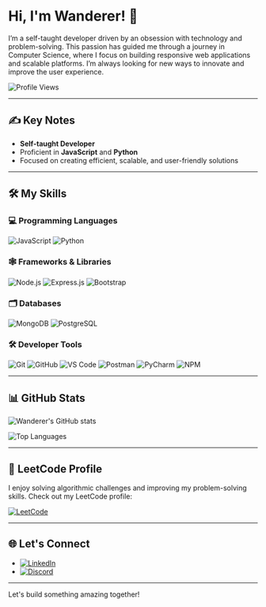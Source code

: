 # Hi, I'm Wanderer! 👋

I’m a self-taught developer driven by an obsession with technology and problem-solving. This passion has guided me through a journey in Computer Science, where I focus on building responsive web applications and scalable platforms. I’m always looking for new ways to innovate and improve the user experience.



![Profile Views](https://komarev.com/ghpvc/?username=wanderer00a1&color=blue)

---

## ✍️ Key Notes
- **Self-taught Developer**
- Proficient in **JavaScript** and **Python**
- Focused on creating efficient, scalable, and user-friendly solutions

---

## 🛠️ My Skills

### 💻 Programming Languages
![JavaScript](https://img.shields.io/badge/JavaScript-F7DF1E?style=for-the-badge&logo=javascript&logoColor=black)
![Python](https://img.shields.io/badge/Python-3776AB?style=for-the-badge&logo=python&logoColor=white)

### 🕸️ Frameworks & Libraries
![Node.js](https://img.shields.io/badge/Node.js-339933?style=for-the-badge&logo=nodedotjs&logoColor=white)
![Express.js](https://img.shields.io/badge/Express.js-000000?style=for-the-badge&logo=express&logoColor=white)
![Bootstrap](https://img.shields.io/badge/Bootstrap-563D7C?style=for-the-badge&logo=bootstrap&logoColor=white)

### 🗂️ Databases
![MongoDB](https://img.shields.io/badge/MongoDB-47A248?style=for-the-badge&logo=mongodb&logoColor=white)
![PostgreSQL](https://img.shields.io/badge/PostgreSQL-336791?style=for-the-badge&logo=postgresql&logoColor=white)

### 🛠️ Developer Tools
![Git](https://img.shields.io/badge/Git-F05032?style=for-the-badge&logo=git&logoColor=white)
![GitHub](https://img.shields.io/badge/GitHub-181717?style=for-the-badge&logo=github&logoColor=white)
![VS Code](https://img.shields.io/badge/Visual_Studio_Code-0078D4?style=for-the-badge&logo=visualstudiocode&logoColor=white)
![Postman](https://img.shields.io/badge/Postman-FF6C37?style=for-the-badge&logo=postman&logoColor=white)
![PyCharm](https://img.shields.io/badge/PyCharm-000000?style=for-the-badge&logo=pycharm&logoColor=white)
![NPM](https://img.shields.io/badge/NPM-CB3837?style=for-the-badge&logo=npm&logoColor=white)

---

## 📊 GitHub Stats

![Wanderer's GitHub stats](https://github-readme-stats.vercel.app/api?username=wanderer00a1&show_icons=true&theme=radical)  

![Top Languages](https://github-readme-stats.vercel.app/api/top-langs/?username=wanderer00a1&layout=compact&theme=radical)


---
## 🧩 LeetCode Profile

I enjoy solving algorithmic challenges and improving my problem-solving skills. Check out my LeetCode profile:

[![LeetCode](https://img.shields.io/badge/LeetCode-FFA116?style=for-the-badge&logo=leetcode&logoColor=black)](https://leetcode.com/u/wanderer00a1/)

---

## 🌐 Let's Connect
- [![LinkedIn](https://img.shields.io/badge/LinkedIn-blue?style=for-the-badge&logo=linkedin&logoColor=white)](https://www.linkedin.com/in/love-dhama-6b513b28b)
- [![Discord](https://img.shields.io/badge/Discord-5865F2?style=for-the-badge&logo=discord&logoColor=white)](https://discord.com/users/wanderer00a1)

---

Let's build something amazing together!

